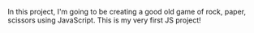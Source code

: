 In this project, I'm going to be creating a good old game of rock, paper, scissors using JavaScript. This is my very first JS project!